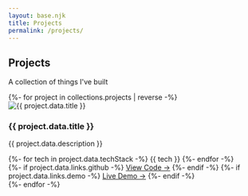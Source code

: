 ```yaml
---
layout: base.njk
title: Projects
permalink: /projects/
---
```

<section class="hero">
    <div class="hero-content">
        <h1>Projects</h1>
        <p>A collection of things I've built</p>
    </div>
</section>

<section class="projects-section">
    <div class="projects-grid">
        {%- for project in collections.projects | reverse -%}
        <article class="project-card">
            <img src="{{ project.data.image }}" alt="{{ project.data.title }}" class="card-image">
            <div class="card-content">
                <h3>{{ project.data.title }}</h3>
                <p>{{ project.data.description }}</p>
                <div class="tech-stack">
                    {%- for tech in project.data.techStack -%}
                    <span class="tech-tag">{{ tech }}</span>
                    {%- endfor -%}
                </div>
                <div class="card-links">
                    {%- if project.data.links.github -%}
                    <a href="{{ project.data.links.github }}" class="card-link">View Code →</a>
                    {%- endif -%}
                    {%- if project.data.links.demo -%}
                    <a href="{{ project.data.links.demo }}" class="card-link">Live Demo →</a>
                    {%- endif -%}
                </div>
            </div>
        </article>
        {%- endfor -%}
    </div>
</section>
